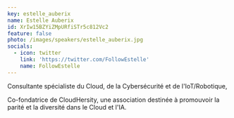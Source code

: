 ```yaml
---
key: estelle_auberix
name: Estelle Auberix
id: XrIw15BZYiZMpURfiSTr5c812Vc2
feature: false
photo: /images/speakers/estelle_auberix.jpg
socials:
  - icon: twitter
    link: 'https://twitter.com/FollowEstelle'
    name: FollowEstelle
---
```

Consultante spécialiste du Cloud, de la Cybersécurité et de l'IoT/Robotique, 

Co-fondatrice de CloudHersity, une association destinée à promouvoir la parité et la diversité dans le Cloud et l'IA.